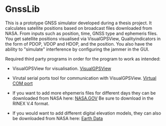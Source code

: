 # GnssLib

This is a prototype GNSS simulator developed during a thesis project. It calculates satellite positions based on broadcast files downloaded from NASA. From inputs such as position, time, GNSS type and ephemeris files. You get satellite positions visualised via VisualGPSView, Qualityindicators in the form of PDOP, VDOP and HDOP, and the position. You also have the ability to "simulate" interference by configuring the jammer in the GUI. 

Required third party programs in order for the program to work as intended:

- VisualGPSView for visualisation. [VisualGPSView](https://www.visualgps.net/#visualgpsview-content)
- Virutal serial ports tool for communication with VisualGPSView. [Virtual COM port](https://freevirtualserialports.com/)

- If you want to add more ehpemeris files for different days they can be downloaded from NASA here: [NASA.GOV](https://cddis.nasa.gov/Data_and_Derived_Products/GNSS/broadcast_ephemeris_data.html) Be sure to download in the RINEX V.4 format. 
- If you would want to add different digital elevation models, they can also be downloaded from NASA here: [Earth Data](https://search.earthdata.nasa.gov/search/granules?p=C1711961296-LPCLOUD&pg[0][v]=f&pg[0][gsk]=-start_date&fi=ASTER&tl=1712687657!3!!)
